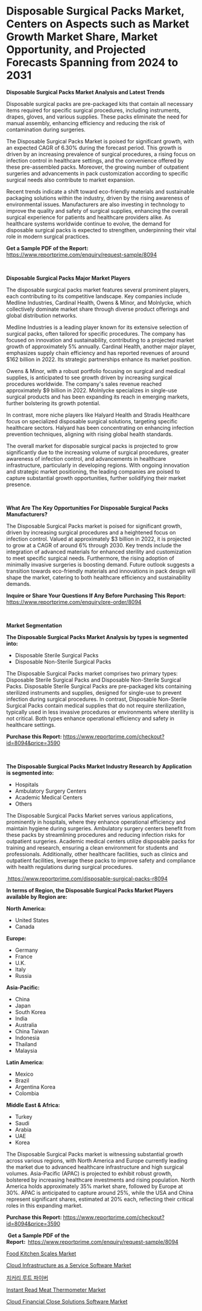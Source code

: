 <p><h1>Disposable Surgical Packs Market, Centers on Aspects such as Market Growth Market Share, Market Opportunity, and Projected Forecasts Spanning from 2024 to 2031</h1></p><p><strong>Disposable Surgical Packs Market Analysis and Latest Trends</strong></p>
<p><p>Disposable surgical packs are pre-packaged kits that contain all necessary items required for specific surgical procedures, including instruments, drapes, gloves, and various supplies. These packs eliminate the need for manual assembly, enhancing efficiency and reducing the risk of contamination during surgeries. </p><p>The Disposable Surgical Packs Market is poised for significant growth, with an expected CAGR of 6.30% during the forecast period. This growth is driven by an increasing prevalence of surgical procedures, a rising focus on infection control in healthcare settings, and the convenience offered by these pre-assembled packs. Moreover, the growing number of outpatient surgeries and advancements in pack customization according to specific surgical needs also contribute to market expansion.</p><p>Recent trends indicate a shift toward eco-friendly materials and sustainable packaging solutions within the industry, driven by the rising awareness of environmental issues. Manufacturers are also investing in technology to improve the quality and safety of surgical supplies, enhancing the overall surgical experience for patients and healthcare providers alike. As healthcare systems worldwide continue to evolve, the demand for disposable surgical packs is expected to strengthen, underpinning their vital role in modern surgical practices.</p></p>
<p><strong>Get a Sample PDF of the Report:&nbsp;</strong> <a href="https://www.reportprime.com/enquiry/request-sample/8094?utm_campaign=1080&utm_medium=2&utm_source=Github&utm_content=ia&utm_term=26112024&utm_id=disposable-surgical-packs">https://www.reportprime.com/enquiry/request-sample/8094</a></p>
<p>&nbsp;</p>
<p><strong>Disposable Surgical Packs Major Market Players</strong></p>
<p><p>The disposable surgical packs market features several prominent players, each contributing to its competitive landscape. Key companies include Medline Industries, Cardinal Health, Owens & Minor, and Molnlycke, which collectively dominate market share through diverse product offerings and global distribution networks.</p><p>Medline Industries is a leading player known for its extensive selection of surgical packs, often tailored for specific procedures. The company has focused on innovation and sustainability, contributing to a projected market growth of approximately 5% annually. Cardinal Health, another major player, emphasizes supply chain efficiency and has reported revenues of around $162 billion in 2022. Its strategic partnerships enhance its market position.</p><p>Owens & Minor, with a robust portfolio focusing on surgical and medical supplies, is anticipated to see growth driven by increasing surgical procedures worldwide. The company's sales revenue reached approximately $9 billion in 2022. Molnlycke specializes in single-use surgical products and has been expanding its reach in emerging markets, further bolstering its growth potential.</p><p>In contrast, more niche players like Halyard Health and Stradis Healthcare focus on specialized disposable surgical solutions, targeting specific healthcare sectors. Halyard has been concentrating on enhancing infection prevention techniques, aligning with rising global health standards.</p><p>The overall market for disposable surgical packs is projected to grow significantly due to the increasing volume of surgical procedures, greater awareness of infection control, and advancements in healthcare infrastructure, particularly in developing regions. With ongoing innovation and strategic market positioning, the leading companies are poised to capture substantial growth opportunities, further solidifying their market presence.</p></p>
<p>&nbsp;</p>
<p><strong>What Are The Key Opportunities For Disposable Surgical Packs Manufacturers?</strong></p>
<p><p>The Disposable Surgical Packs market is poised for significant growth, driven by increasing surgical procedures and a heightened focus on infection control. Valued at approximately $3 billion in 2022, it is projected to grow at a CAGR of around 6% through 2030. Key trends include the integration of advanced materials for enhanced sterility and customization to meet specific surgical needs. Furthermore, the rising adoption of minimally invasive surgeries is boosting demand. Future outlook suggests a transition towards eco-friendly materials and innovations in pack design will shape the market, catering to both healthcare efficiency and sustainability demands.</p></p>
<p><strong>Inquire or Share Your Questions If Any Before Purchasing This Report:</strong> <a href="https://www.reportprime.com/enquiry/pre-order/8094?utm_campaign=1080&utm_medium=2&utm_source=Github&utm_content=ia&utm_term=26112024&utm_id=disposable-surgical-packs">https://www.reportprime.com/enquiry/pre-order/8094</a></p>
<p>&nbsp;</p>
<p><strong>Market Segmentation</strong></p>
<p><strong>The Disposable Surgical Packs Market Analysis by types is segmented into:</strong></p>
<p><ul><li>Disposable Sterile Surgical Packs</li><li>Disposable Non-Sterile Surgical Packs</li></ul></p>
<p><p>The Disposable Surgical Packs market comprises two primary types: Disposable Sterile Surgical Packs and Disposable Non-Sterile Surgical Packs. Disposable Sterile Surgical Packs are pre-packaged kits containing sterilized instruments and supplies, designed for single-use to prevent infection during surgical procedures. In contrast, Disposable Non-Sterile Surgical Packs contain medical supplies that do not require sterilization, typically used in less invasive procedures or environments where sterility is not critical. Both types enhance operational efficiency and safety in healthcare settings.</p></p>
<p><strong>Purchase this Report:&nbsp;</strong><a href="https://www.reportprime.com/checkout?id=8094&price=3590&utm_campaign=1080&utm_medium=2&utm_source=Github&utm_content=ia&utm_term=26112024&utm_id=disposable-surgical-packs">https://www.reportprime.com/checkout?id=8094&price=3590</a></p>
<p>&nbsp;</p>
<p><strong>The Disposable Surgical Packs Market Industry Research by Application is segmented into:</strong></p>
<p><ul><li>Hospitals</li><li>Ambulatory Surgery Centers</li><li>Academic Medical Centers</li><li>Others</li></ul></p>
<p><p>The Disposable Surgical Packs Market serves various applications, prominently in hospitals, where they enhance operational efficiency and maintain hygiene during surgeries. Ambulatory surgery centers benefit from these packs by streamlining procedures and reducing infection risks for outpatient surgeries. Academic medical centers utilize disposable packs for training and research, ensuring a clean environment for students and professionals. Additionally, other healthcare facilities, such as clinics and outpatient facilities, leverage these packs to improve safety and compliance with health regulations during surgical procedures.</p></p>
<p><a href="https://www.reportprime.com/disposable-surgical-packs-r8094?utm_campaign=1080&utm_medium=2&utm_source=Github&utm_content=ia&utm_term=26112024&utm_id=disposable-surgical-packs">&nbsp;https://www.reportprime.com/disposable-surgical-packs-r8094</a></p>
<p><strong>In terms of Region, the Disposable Surgical Packs Market Players available by Region are:</strong></p>
<p>
    <p> <strong> North America: </strong>
        <ul>
            <li>United States</li>
            <li>Canada</li>
        </ul>
        </p> 
    <p> <strong> Europe: </strong>
        <ul>
            <li>Germany</li>
            <li>France</li>
            <li>U.K.</li>
            <li>Italy</li>
            <li>Russia</li>
        </ul>
        </p> 
    <p> <strong> Asia-Pacific: </strong>
        <ul>
            <li>China</li>
            <li>Japan</li>
            <li>South Korea</li>
            <li>India</li>
            <li>Australia</li>
            <li>China Taiwan</li>
            <li>Indonesia</li>
            <li>Thailand</li>
            <li>Malaysia</li>
        </ul>
        </p> 
    <p> <strong> Latin America: </strong>
        <ul>
            <li>Mexico</li>
            <li>Brazil</li>
            <li>Argentina Korea</li>
            <li>Colombia</li>
        </ul>
        </p> 
    <p> <strong> Middle East & Africa: </strong>
        <ul>
            <li>Turkey</li>
            <li>Saudi</li>
            <li>Arabia</li>
            <li>UAE</li>
            <li>Korea</li>
        </ul>
    </p>
    </p>
<p><p>The Disposable Surgical Packs market is witnessing substantial growth across various regions, with North America and Europe currently leading the market due to advanced healthcare infrastructure and high surgical volumes. Asia-Pacific (APAC) is projected to exhibit robust growth, bolstered by increasing healthcare investments and rising population. North America holds approximately 35% market share, followed by Europe at 30%. APAC is anticipated to capture around 25%, while the USA and China represent significant shares, estimated at 20% each, reflecting their critical roles in this expanding market.</p></p>
<p><strong>Purchase this Report: </strong><a href="https://www.reportprime.com/checkout?id=8094&price=3590&utm_campaign=1080&utm_medium=2&utm_source=Github&utm_content=ia&utm_term=26112024&utm_id=disposable-surgical-packs">https://www.reportprime.com/checkout?id=8094&price=3590</a></p>
<p>&nbsp;<strong>Get a Sample PDF of the Report:&nbsp;&nbsp;</strong><a href="https://www.reportprime.com/enquiry/request-sample/8094?utm_campaign=1080&utm_medium=2&utm_source=Github&utm_content=ia&utm_term=26112024&utm_id=disposable-surgical-packs">https://www.reportprime.com/enquiry/request-sample/8094</a></p>
<p><strong></strong></p>
<p><p><a href="https://www.linkedin.com/pulse/strategic-forecast-food-kitchen-scales-market-growth-trends-wzjrc?utm_campaign=1080&utm_medium=2&utm_source=Github&utm_content=ia&utm_term=26112024&utm_id=disposable-surgical-packs">Food Kitchen Scales Market</a></p><p><a href="https://issuu.com/reportprime-2/docs/cloud-infrastructure-as-a-service-s_5020894715ec3c?utm_campaign=1080&utm_medium=2&utm_source=Github&utm_content=ia&utm_term=26112024&utm_id=disposable-surgical-packs">Cloud Infrastructure as a Service Software Market</a></p><p><a href="https://github.com/sougarounis/Market-Research-Report-List-6/blob/main/666133125726.md?utm_campaign=1080&utm_medium=2&utm_source=Github&utm_content=ia&utm_term=26112024&utm_id=disposable-surgical-packs">치커리 루트 파이버</a></p><p><a href="https://www.linkedin.com/pulse/instant-read-meat-thermometer-market-emerging-trends-future-d3hvc?utm_campaign=1080&utm_medium=2&utm_source=Github&utm_content=ia&utm_term=26112024&utm_id=disposable-surgical-packs">Instant Read Meat Thermometer Market</a></p><p><a href="https://issuu.com/reportprime-2/docs/cloud-financial-close-solutions-sof_b5ff4eb9e7e99f?utm_campaign=1080&utm_medium=2&utm_source=Github&utm_content=ia&utm_term=26112024&utm_id=disposable-surgical-packs">Cloud Financial Close Solutions Software Market</a></p></p>